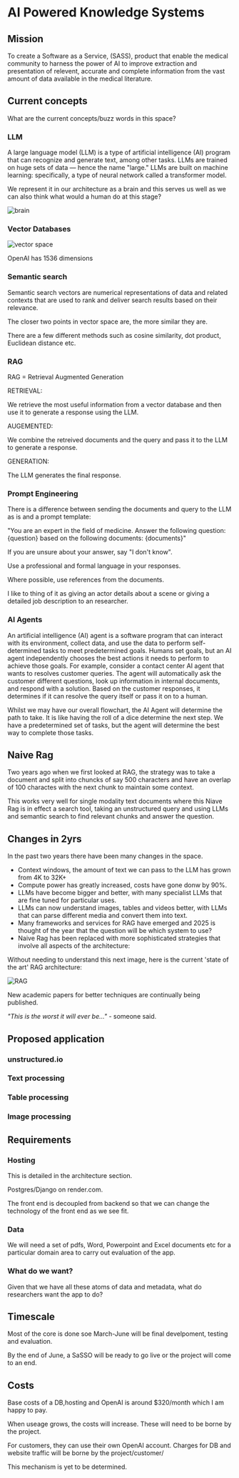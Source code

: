 # AI Powered Knowledge Systems 

## Mission

To create a Software as a Service, (SASS), product that enable the medical community to harness the power of AI to improve extraction and presentation of relevent, accurate and complete information from the vast amount of data available in the medical literature.


## Current concepts

What are the current concepts/buzz words in this space?

### LLM

A large language model (LLM) is a type of artificial intelligence (AI) program that can recognize and generate text, among other tasks. LLMs are trained on huge sets of data — hence the name "large." LLMs are built on machine learning: specifically, a type of neural network called a transformer model.

We represent it in our architecture as a brain and this serves us well as we can also think what would a human do at this stage?

![brain](./images/rag/brain.png)

### Vector Databases

![vector space](./images/rag/vector-space.png)

OpenAI has 1536 dimensions

### Semantic search

Semantic search vectors are numerical representations of data and related contexts that are used to rank and deliver search results based on their relevance. 

The closer two points in vector space are, the more similar they are.

There are a few different methods such as cosine similarity, dot product, Euclidean distance etc.

### RAG

RAG = Retrieval Augmented Generation

RETRIEVAL:

We retrieve the most useful information from a vector database and then use it to generate a response using the LLM.

AUGEMENTED:

We combine the retreived documents and the query and pass it to the LLM to generate a response.

GENERATION:

The LLM generates the final response.


### Prompt Engineering

There is a difference between sending the documents and query to the LLM as is and a prompt template:

"You are an expert in the field of medicine. Answer the following question: {question} based on the following documents: {documents}"

If you are unsure about your answer, say "I don't know".

Use a professional and formal language in your responses.

Where possible, use references from the documents.

I like to thing of it as giving an actor details about a scene or giving a detailed job description to an researcher.

### AI Agents

An artificial intelligence (AI) agent is a software program that can interact with its environment, collect data, and use the data to perform self-determined tasks to meet predetermined goals. Humans set goals, but an AI agent independently chooses the best actions it needs to perform to achieve those goals. For example, consider a contact center AI agent that wants to resolves customer queries. The agent will automatically ask the customer different questions, look up information in internal documents, and respond with a solution. Based on the customer responses, it determines if it can resolve the query itself or pass it on to a human.

Whilst we may have our overall flowchart, the AI Agent will determine the path to take. It is like having the roll of a dice determine the next step. We have a predetermined set of tasks, but the agent will determine the best way to complete those tasks.

## Naive Rag

Two years ago when we first looked at RAG, the strategy was to take a document and split into chuncks of say 500 characters and have an overlap of 100 charactes with the next chunk to maintain some context.

This works very well for single modality text documents where this Niave Rag is in effect a search tool, taking an unstructured query and using LLMs and semantic search to find relevant chunks and answer the question.

## Changes in 2yrs

In the past two years there have been many changes in the space.

- Context windows, the amount of text we can pass to the LLM has grown from 4K to 32K+
- Compute power has greatly increased, costs have gone donw by 90%.
- LLMs have become bigger and better, with many specialist LLMs that are fine tuned for particular uses.
- LLMs can now understand images, tables and videos better, with LLMs that can parse different media and convert them into text.
- Many frameworks and services for RAG have emerged and 2025 is thought of the year that the question will be which system to use?
- Naive Rag has been replaced with more sophisticated strategies that involve all aspects of the architecture:

Without needing to understand this next image, here is the current 'state of the art' RAG architecture:

![RAG](./images/rag/current-rag-architecture.png)

New academic papers for better techniques are continually being published.

*"This is the worst it will ever be..."* - someone said.

## Proposed application

### unstructured.io


### Text processing

### Table processing

### Image processing

## Requirements

### Hosting

This is detailed in the architecture section.

Postgres/Django on render.com.

The front end is decoupled from backend so that we can change the technology of the front end as we see fit.

### Data

We will need a set of pdfs, Word, Powerpoint and Excel documents etc for a particular domain area to carry out evaluation of the app.

### What do we want?

Given that we have all these atoms of data and metadata, what do researchers want the app to do?

## Timescale

Most of the core is done soe March-June will be final develpoment, testing and evaluation. 

By the end of June, a SaSSO will be ready to go live or the project will come to an end.

## Costs

Base costs of a DB,hosting and OpenAI is around $320/month which I am happy to pay.

When useage grows, the costs will increase. These will need to be borne by the project.

For customers, they can use their own OpenAI account. Charges for DB and website traffic will be borne by the project/customer/ 

This mechanism is yet to be determined.

<br>
